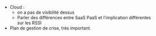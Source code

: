 
- Cloud : 
	- on a pas de visibilité dessus
	- Parler des différences entre SaaS PaaS et l'implication différentes sur les RSSI
- Plan de gestion de crise, très important.